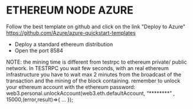 # ETHEREUM NODE AZURE
Follow the best template on github and click on the link "Deploy to Azure"
https://github.com/Azure/azure-quickstart-templates


* Deploy a standard ethereum distribution
* Open the port 8584

NOTE:
the mining time is different from testrpc to ethereum private/ public network. In TESTRPC you wait few seconds, with an real ethereum infrastructure you have to wait max 2 minutes from the broadcast of the transaction and the mining of the block containing.
remember to unlock your ethereum account with the ethereum password: web3.personal.unlockAccount(web3.eth.defaultAccount, “********” , 15000,(error,result)=>{ … });
